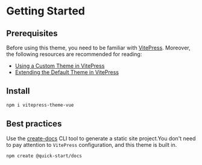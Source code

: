 # Getting Started

## Prerequisites

Before using this theme, you need to be familiar with [VitePress](https://vitepress.vuejs.org/). Moreover, the following resources are recommended for reading:

- [Using a Custom Theme in VitePress](https://vitepress.vuejs.org/guide/theming.html#using-a-custom-theme)
- [Extending the Default Theme in VitePress](https://vitepress.vuejs.org/guide/theming.html#extending-the-default-theme)

## Install

``` sh
npm i vitepress-theme-vue
```

## Best practices

Use the [create-docs](https://github.com/alex8088/quick-start/tree/master/packages/create-docs) CLI  tool to generate a static site project.You don't need to pay attention to `VitePress` configuration, and this theme is built in.

```sh
npm create @quick-start/docs
```
